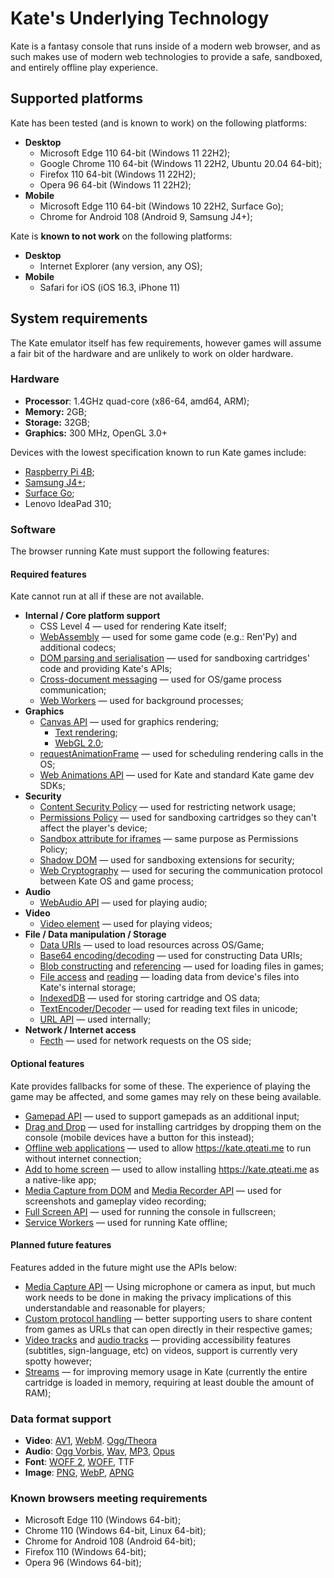 # Kate's Underlying Technology

Kate is a fantasy console that runs inside of a modern web browser, and as such makes use of modern web technologies to provide a safe, sandboxed, and entirely offline play experience.

## Supported platforms

Kate has been tested (and is known to work) on the following platforms:

- **Desktop**
  - Microsoft Edge 110 64-bit (Windows 11 22H2);
  - Google Chrome 110 64-bit (Windows 11 22H2, Ubuntu 20.04 64-bit);
  - Firefox 110 64-bit (Windows 11 22H2);
  - Opera 96 64-bit (Windows 11 22H2);
- **Mobile**
  - Microsoft Edge 110 64-bit (Windows 10 22H2, Surface Go);
  - Chrome for Android 108 (Android 9, Samsung J4+);

Kate is **known to not work** on the following platforms:

- **Desktop**
  - Internet Explorer (any version, any OS);
- **Mobile**
  - Safari for iOS (iOS 16.3, iPhone 11)

## System requirements

The Kate emulator itself has few requirements, however games will assume a fair bit of the hardware and are unlikely to work on older hardware.

### Hardware

- **Processor**: 1.4GHz quad-core (x86-64, amd64, ARM);
- **Memory:** 2GB;
- **Storage:** 32GB;
- **Graphics:** 300 MHz, OpenGL 3.0+

Devices with the lowest specification known to run Kate games include:

- [Raspberry Pi 4B](https://www.raspberrypi.com/products/raspberry-pi-4-model-b/specifications/);
- [Samsung J4+](https://www.samsung.com/se/smartphones/others/galaxy-j4-black-32gb-sm-j415fzkgnee/);
- [Surface Go](https://support.microsoft.com/en-us/surface/surface-go-1st-gen-specs-and-features-d5f9e6f4-1b01-f61a-6dac-ad4f963ddba5);
- Lenovo IdeaPad 310;

### Software

The browser running Kate must support the following features:

#### Required features

Kate cannot run at all if these are not available.

- **Internal / Core platform support**
  - CSS Level 4 — used for rendering Kate itself;
  - [WebAssembly](https://caniuse.com/wasm) — used for some game code (e.g.: Ren'Py) and additional codecs;
  - [DOM parsing and serialisation](https://caniuse.com/xml-serializer) — used for sandboxing cartridges' code and providing Kate's APIs;
  - [Cross-document messaging](https://caniuse.com/x-doc-messaging) — used for OS/game process communication;
  - [Web Workers](https://caniuse.com/webworkers) — used for background processes;
- **Graphics**
  - [Canvas API](https://caniuse.com/canvas) — used for graphics rendering;
    - [Text rendering](https://caniuse.com/canvas-text);
    - [WebGL 2.0](https://caniuse.com/webgl2);
  - [requestAnimationFrame](https://caniuse.com/requestanimationframe) — used for scheduling rendering calls in the OS;
  - [Web Animations API](https://caniuse.com/web-animation) — used for Kate and standard Kate game dev SDKs;
- **Security**
  - [Content Security Policy](https://caniuse.com/contentsecuritypolicy2) — used for restricting network usage;
  - [Permissions Policy](https://caniuse.com/permissions-policy) — used for sandboxing cartridges so they can't affect the player's device;
  - [Sandbox attribute for iframes](https://caniuse.com/iframe-sandbox) — same purpose as Permissions Policy;
  - [Shadow DOM](https://caniuse.com/shadowdomv1) — used for sandboxing extensions for security;
  - [Web Cryptography](https://caniuse.com/cryptography) — used for securing the communication protocol between Kate OS and game process;
- **Audio**
  - [WebAudio API](https://caniuse.com/audio-api) — used for playing audio;
- **Video**
  - [Video element](https://caniuse.com/video) — used for playing videos;
- **File / Data manipulation / Storage**
  - [Data URIs](https://caniuse.com/datauri) — used to load resources across OS/Game;
  - [Base64 encoding/decoding](https://caniuse.com/atob-btoa) — used for constructing Data URIs;
  - [Blob constructing](https://caniuse.com/blobbuilder) and [referencing](https://caniuse.com/bloburls) — used for loading files in games;
  - [File access](https://caniuse.com/fileapi) and [reading](https://caniuse.com/filereader) — loading data from device's files into Kate's internal storage;
  - [IndexedDB](https://caniuse.com/indexeddb2) — used for storing cartridge and OS data;
  - [TextEncoder/Decoder](https://caniuse.com/textencoder) — used for reading text files in unicode;
  - [URL API](https://caniuse.com/url) — used internally;
- **Network / Internet access**
  - [Fecth](https://caniuse.com/fetch) — used for network requests on the OS side;

#### Optional features

Kate provides fallbacks for some of these. The experience of playing the game may be affected, and some games may rely on these being available.

- [Gamepad API](https://caniuse.com/gamepad) — used to support gamepads as an additional input;
- [Drag and Drop](https://caniuse.com/dragndrop) — used for installing cartridges by dropping them on the console (mobile devices have a button for this instead);
- [Offline web applications](https://caniuse.com/offline-apps) — used to allow https://kate.qteati.me to run without internet connection;
- [Add to home screen](https://caniuse.com/web-app-manifest) — used to allow installing https://kate.qteati.me as a native-like app;
- [Media Capture from DOM](https://caniuse.com/mediacapture-fromelement) and [Media Recorder API](https://caniuse.com/mediarecorder) — used for screenshots and gameplay video recording;
- [Full Screen API](https://caniuse.com/fullscreen) — used for running the console in fullscreen;
- [Service Workers](https://caniuse.com/serviceworkers) — used for running Kate offline;

#### Planned future features

Features added in the future might use the APIs below:

- [Media Capture API](https://caniuse.com/html-media-capture) — Using microphone or camera as input, but much work needs to be done in making the privacy implications of this understandable and reasonable for players;
- [Custom protocol handling](https://caniuse.com/registerprotocolhandler) — better supporting users to share content from games as URLs that can open directly in their respective games;
- [Video tracks](https://caniuse.com/videotracks) and [audio tracks](https://caniuse.com/audiotracks) — providing accessibility features (subtitles, sign-language, etc) on videos, support is currently very spotty however;
- [Streams](https://caniuse.com/streams) — for improving memory usage in Kate (currently the entire cartridge is loaded in memory, requiring at least double the amount of RAM);

### Data format support

- **Video**: [AV1](https://caniuse.com/av1), [WebM](https://caniuse.com/webm). [Ogg/Theora](https://caniuse.com/ogv)
- **Audio**: [Ogg Vorbis](https://caniuse.com/ogg-vorbis), [Wav](https://caniuse.com/wav), [MP3](https://caniuse.com/mp3), [Opus](https://caniuse.com/opus)
- **Font**: [WOFF 2](https://caniuse.com/woff2), [WOFF](https://caniuse.com/woff), TTF
- **Image**: [PNG](https://caniuse.com/png-alpha), [WebP](https://caniuse.com/webp), [APNG](https://caniuse.com/apng)

### Known browsers meeting requirements

- Microsoft Edge 110 (Windows 64-bit);
- Chrome 110 (Windows 64-bit, Linux 64-bit);
- Chrome for Android 108 (Android 64-bit);
- Firefox 110 (Windows 64-bit);
- Opera 96 (Windows 64-bit);
